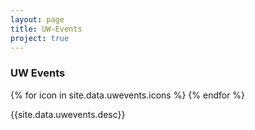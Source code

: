 ```yaml
---
layout: page
title: UW-Events
project: true
---
```

<div class="container">
    <div class="header">
        <h3>UW Events</h3>
        <div class="icons">
            {% for icon in site.data.uwevents.icons %}
                <i class="{{icon}}"></i>
            {% endfor %}
        </div>
    </div>
</div>
<div class="container">
    <p>{{site.data.uwevents.desc}}</p>
</div>
